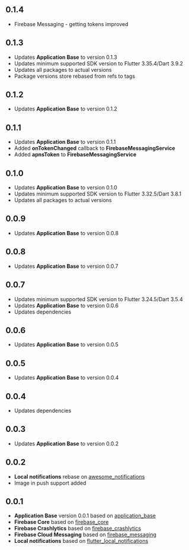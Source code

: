 ## 0.1.4

* Firebase Messaging - getting tokens improved

## 0.1.3

* Updates **Application Base** to version 0.1.3
* Updates minimum supported SDK version to Flutter 3.35.4/Dart 3.9.2
* Updates all packages to actual versions
* Package versions store rebased from refs to tags

## 0.1.2

* Updates **Application Base** to version 0.1.2

## 0.1.1

* Updates **Application Base** to version 0.1.1
* Added **onTokenChanged** callback to **FirebaseMessagingService**
* Added **apnsToken** to **FirebaseMessagingService**

## 0.1.0

* Updates **Application Base** to version 0.1.0
* Updates minimum supported SDK version to Flutter 3.32.5/Dart 3.8.1
* Updates all packages to actual versions
  
## 0.0.9

* Updates **Application Base** to version 0.0.8

## 0.0.8

* Updates **Application Base** to version 0.0.7

## 0.0.7

* Updates minimum supported SDK version to Flutter 3.24.5/Dart 3.5.4
* Updates **Application Base** to version 0.0.6
* Updates dependencies

## 0.0.6

* Updates **Application Base** to version 0.0.5

## 0.0.5

* Updates **Application Base** to version 0.0.4

## 0.0.4

* Updates dependencies

## 0.0.3

* Updates **Application Base** to version 0.0.2

## 0.0.2

* **Local notifications** rebase on [awesome_notifications](https://pub.dev/packages/awesome_notifications)
* Image in push support added

## 0.0.1

* **Application Base** version 0.0.1 based on [application_base](https://github.com/AlexSeednov/application_base)
* **Firebase Core** based on [firebase_core](https://pub.dev/packages/firebase_core)
* **Firebase Crashlytics** based on [firebase_crashlytics](https://pub.dev/packages/firebase_crashlytics)
* **Firebase Cloud Messaging** based on [firebase_messaging](https://pub.dev/packages/firebase_messaging)
* **Local notifications** based on [flutter_local_notifications](https://pub.dev/packages/flutter_local_notifications)
